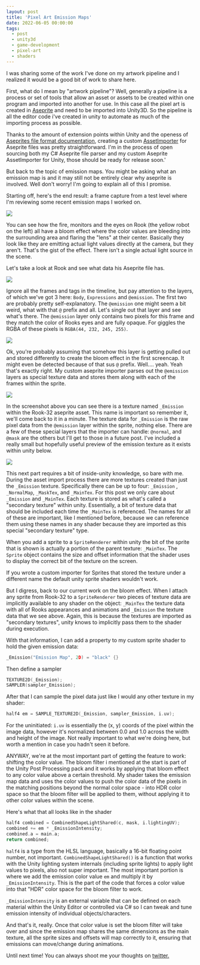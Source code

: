 ```yaml
---
layout: post
title: 'Pixel Art Emission Maps'
date: 2022-06-05 00:00:00
tags:
  - post
  - unity3d
  - game-development
  - pixel-art
  - shaders
---
```


I was sharing some of the work I've done on my artwork pipeline and I realized it would be a good bit of work to share here.

First, what do I mean by "artwork pipeline"? Well, generally a pipeline is a process or set of tools that allow an asset or assets to be created within one program and imported into another for use. In this case all the pixel art is created in [Aseprite](https://www.aseprite.org/) and need to be imported into Unity3D. So the pipeline is all the editor code i've created in unity to automate as much of the importing process as possible.

Thanks to the amount of extension points within Unity and the openess of [Aseprites file format documentation](https://github.com/aseprite/aseprite/blob/main/docs/ase-file-specs.md), creating a custom [AssetImporter](https://docs.unity3d.com/ScriptReference/AssetPostprocessor.html) for Aseprite files was pretty straightforward. I'm in the process of open sourcing both my C# Aseprite file parser and my custom Aseprite AssetImporter for Unity, those should be ready for release soon.'

But back to the topic of emission maps. You might be asking what an emission map is and it may still not be entirely clear why aseprite is involved. Well don't worry! I'm going to explain all of this I promise.

Starting off, here's the end result: a frame capture from a test level where I'm reviewing some recent emission maps I worked on.

<img src="/aseprite-emission-maps/final.png" />

You can see how the fire, monitors and the eyes on Rook (the yellow robot on the left) all have a bloom effect where the color values are bleeding into the surrounding area and flaring the "lens" at their center. Basically they look like they are emitting actual light values directly at the camera, but they aren't. That's the gist of the effect. There isn't a single actual light source in the scene.

Let's take a look at Rook and see what data his Aseprite file has.

<img src="/aseprite-emission-maps/sprite-source.png" />

Ignore all the frames and tags in the timeline, but pay attention to the layers, of which we've got 3 here: `Body`, `Expressions` and `@emission`. The first two are probably pretty self-explanatory. The `@emission` one might seem a bit weird, what with that `@` prefix and all. Let's single out that layer and see what's there. The `@emission` layer only contains two pixels for this frame and they match the color of Rooks eyes and are fully opaque. For giggles the RGBA of these pixels is `RGBA(44, 232, 245, 255)`.

<img src="/aseprite-emission-maps/map-source.png" />

Ok, you're probably assuming that somehow this layer is getting pulled out and stored differently to create the bloom effect in the first screencap. It might even be detected because of that sus `@` prefix. Well.... yeah. Yeah that's exactly right. My custom aseprite importer parses out the `@emission` layers as special texture data and stores them along with each of the frames within the sprite.

<img src="/aseprite-emission-maps/import.png" />

In the screenshot above you can see there is a texture named `_Emission` within the Rook-32 aseprite asset. This name is important so remember it, we'll come back to it in a minute. The texture data for `_Emission` is the raw pixel data from the `@emission` layer within the sprite, nothing else. There are a few of these special layers that the importer can handle: `@normal`, and `@mask` are the others but I'll get to those in a future post. I've included a really small but hopefully useful preview of the emission texture as it exists within unity below.

<img src="/aseprite-emission-maps/map.png" />

This next part requires a bit of inside-unity knowledge, so bare with me. During the asset import process there are more textures created than just the `_Emission` texture. Specifically there can be up to four: `_Emission` , `_NormalMap`, `_MaskTex`, and `_MainTex`. For this post we only care about `_Emission` and `_MainTex`. Each texture is stored as what's called a "secondary texture" within unity. Essentially, a bit of texture data that should be included each time the `_MainTex` is referenced. The names for all of these are important, like I mentioned before, because we can reference them using these names in any shader because they are imported as this special "secondary texture" type.

When you add a sprite to a `SpriteRenderer` within unity the bit of the sprite that is shown is actually a portion of the parent texture: `_MainTex`. The `Sprite` object contains the size and offset information that the shader uses to display the correct bit of the texture on the screen.

If you wrote a custom importer for Sprites that stored the texture under a different name the default unity sprite shaders wouldn't work.

But I digress, back to our current work on the bloom effect. When I attach any sprite from Rook-32 to a `SpriteRenderer` two pieces of texture data are implicitly available to any shader on the object: `_MainTex` the texture data with all of Rooks appearances and animations and `_Emission` the texture data that we see above. Again, this is because the textures are imported as "secondary textures", unity knows to implicitly pass them to the shader during execution.

With that information, I can add a property to my custom sprite shader to hold the given emission data:

```c
_Emission("Emission Map", 2D) = "black" {}
```

Then define a sampler

```c
TEXTURE2D(_Emission);
SAMPLER(sampler_Emission);
```

After that I can sample the pixel data just like I would any other texture in my shader:

```c
half4 em = SAMPLE_TEXTURE2D(_Emission, sampler_Emission, i.uv);
```

For the uninitiated: `i.uv` is essentially the (x, y) coords of the pixel within the image data, however it's normalized between 0.0 and 1.0 across the width and height of the image. Not really important to what we're doing here, but worth a mention in case you hadn't seen it before.

ANYWAY, we're at the most important part of getting the feature to work: shifting the color value. The bloom filter i mentioned at the start is part of the Unity Post Processing pack and it works by applying that bloom effect to any color value above a certain threshold. My shader takes the emission map data and uses the color values to push the color data of the pixels in the matching positions beyond the normal color space - into HDR color space so that the bloom filter will be applied to them, without applying it to other color values within the scene.

Here's what that all looks like in the shader

```c
half4 combined = CombinedShapeLightShared(c, mask, i.lightingUV);
combined += em * _EmissionIntensity;
combined.a = main.a;
return combined;
```

`half4` is a type from the HLSL language, basically a 16-bit floating point number, not important. `CombinedShapeLightShared()` is a function that works with the Unity lighting system internals (including sprite lights) to apply light values to pixels, also not super important. The most important portion is where we add the emission color value `em` and multiply it by `_EmissionIntensity`. This is the part of the code that forces a color value into that "HDR" color space for the bloom filter to work.

`_EmissionIntensity` is an external variable that can be defined on each material within the Unity Editor or controlled via C# so I can tweak and tune emission intensity of individual objects/characters.

And that's it, really. Once that color value is set the bloom filter will take over and since the emission map shares the same dimensions as the main texture, all the sprite sizes and offsets will map correctly to it, ensuring that emissions can move/change during animations.

Until next time! You can always shoot me your thoughts on [twitter.](https://www.twitter.com/codeimpossible)
